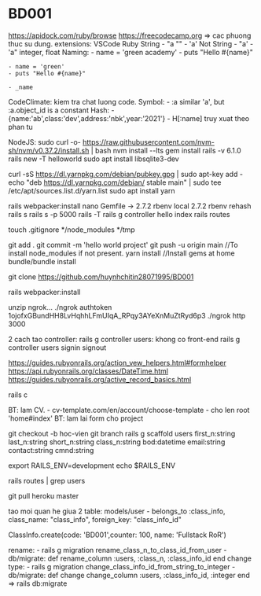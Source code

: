 # BD001
https://apidock.com/ruby/browse
https://freecodecamp.org
=> cac phuong thuc su dung.
extensions: VSCode Ruby
String
    - "a \""
    - 'a'
Not String 
    - "a'
    - 'a"
integer, float
Naming: 
    - name = 'green academy'
    - puts "Hello #{name}"

    - name = 'green'
    - puts "Hello #{name}"

    - _name
CodeClimate: kiem tra chat luong code.
Symbol:
    - :a similar 'a', but :a.object_id is a constant
Hash:
    - {name:'ab',class:'dev',address:'nbk',year:'2021'}
    - H[:name] truy xuat theo phan tu

NodeJS:
sudo curl -o- https://raw.githubusercontent.com/nvm-sh/nvm/v0.37.2/install.sh | bash
nvm install --lts
gem install rails -v 6.1.0
rails new -T helloworld
sudo apt install libsqlite3-dev

curl -sS https://dl.yarnpkg.com/debian/pubkey.gpg | sudo apt-key add -
echo "deb https://dl.yarnpkg.com/debian/ stable main" | sudo tee /etc/apt/sources.list.d/yarn.list
sudo apt install yarn

rails webpacker:install
nano Gemfile -> 2.7.2
rbenv local 2.7.2
rbenv rehash
rails s
rails s -p 5000
rails -T
rails g controller hello index
rails routes


touch .gitignore
*/node_modules
*/tmp

git add .
git commit -m 'hello world project'
git push -u origin main
//To install node_modules if not present.
yarn install 
//Install gems at home
bundle/bundle install


git clone https://github.com/huynhchitin28071995/BD001

rails webpacker:install

unzip ngrok...
./ngrok authtoken 1ojofxGBundHH8LvHqhhLFmUIqA_RPqy3AYeXnMuZtRyd6p3
./ngrok http 3000

2 cach tao controller: 
    rails g controller users: khong co front-end
    rails g controller users signin signout

https://guides.rubyonrails.org/action_vew_helpers.html#formhelper
https://api.rubyonrails.org/classes/DateTime.html
https://guides.rubyonrails.org/active_record_basics.html


rails c

BT: lam CV.
    - cv-template.com/en/account/choose-template
    - cho len root 'home#index'
BT: lam lai form cho project


git checkout -b hoc-vien
git branch
rails g scaffold users first_n:string last_n:string short_n:string class_n:string bod:datetime email:string contact:string cmnd:string

export RAILS_ENV=development
echo $RAILS_ENV

rails routes | grep users

git pull heroku master

tao moi quan he giua 2 table: models/user
    - belongs_to :class_info, class_name: "class_info", foreign_key: "class_info_id"

ClassInfo.create(code: 'BD001',counter: 100, name: 'Fullstack RoR')

rename:
    - rails g migration rename_class_n_to_class_id_from_user
    - db/migrate: def rename_column :users, :class_n, :class_info_id end
change type:
    - rails g migration change_class_info_id_from_string_to_integer
    - db/migrate: def change change_column :users, :class_info_id, :integer end
=> rails db:migrate